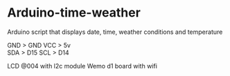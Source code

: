 # Arduino-time-weather
Arduino script that displays date, time, weather conditions and temperature

GND > GND 
VCC > 5v  
SDA > D15 
SCL > D14 

LCD @004 with l2c module
Wemo d1 board with wifi
